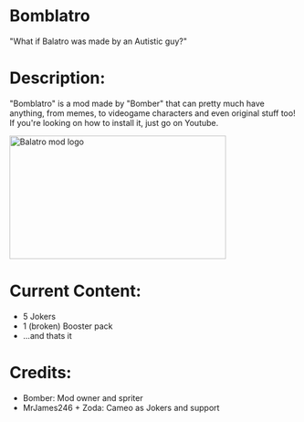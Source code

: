 # Bomblatro
"What if Balatro was made by an Autistic guy?"

 # Description:
"Bomblatro" is a mod made by "Bomber" that can pretty much have anything, from memes, to videogame characters and even original stuff too!
If you're looking on how to install it, just go on Youtube.

<img width="379" height="216" alt="Balatro mod logo" src="https://github.com/user-attachments/assets/2533d7a2-de29-474c-b56f-25318474184f"/>

# Current Content:
- 5 Jokers
- 1 (broken) Booster pack
- ...and thats it

# Credits:
- Bomber: Mod owner and spriter
- MrJames246 + Zoda: Cameo as Jokers and support
